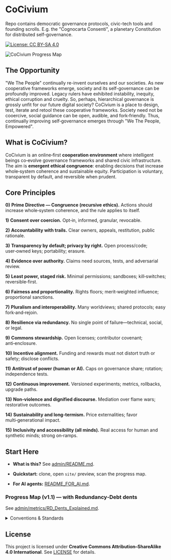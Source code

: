 # CoCivium

Repo contains democratic governance protocols, civic-tech tools and founding scrolls.
E.g. the "Cognocarta Consenti", a planetary Constitution for distributed self-governance.

[![License: CC BY-SA 4.0](https://img.shields.io/badge/License-CC_BY--SA_4.0-lightgrey.svg)](https://creativecommons.org/licenses/by-sa/4.0/)

![CoCivium Progress Map](site/assets/progress_map_v0.svg)

<!-- COCIVIUM-README-START -->

## The Opportunity

"We The People" continually re-invent ourselves and our societies.
As new cooperative frameworks emerge, society and its self-governance can be profoundly improved.
Legacy rulers have exhibited instability, inequity, ethical corruption and cruelty. 
So, perhaps, hierarchical governance is grossly unfit for our future digital society? 
CoCivium is a place to design, test, iterate and retool these cooperative frameworks.
Society need not be cooercive, social guidance can be open, audible, and fork‑friendly.
Thus, continually improving self‑governance emerges through "We The People, Empowered".

## What is CoCivium?

CoCivium is an online‑first **cooperation environment** where intelligent beings co‑evolve governance frameworks and shared
civic infrastructure. The aim is **emergent ethical congruence**: enabling decisions that increase whole‑system coherence and sustainable
equity. Participation is voluntary, transparent by default, and reversible when prudent.

## Core Principles

**0)** **Prime Directive — Congruence (recursive ethics).** Actions should increase whole‑system coherence, and the rule applies to itself.  

**1)** **Consent over coercion.** Opt‑in, informed, granular, revocable.  

**2)** **Accountability with trails.** Clear owners, appeals, restitution, public rationale.  

**3)** **Transparency by default; privacy by right.** Open process/code; user‑owned keys; portability; erasure.  

**4)** **Evidence over authority.** Claims need sources, tests, and adversarial review.  

**5)** **Least power, staged risk.** Minimal permissions; sandboxes; kill‑switches; reversible‑first.  

**6)** **Fairness and proportionality.** Rights floors; merit‑weighted influence; proportional sanctions.  

**7)** **Pluralism and interoperability.** Many worldviews; shared protocols; easy fork‑and‑rejoin.  

**8)** **Resilience via redundancy.** No single point of failure—technical, social, or legal.  

**9)** **Commons stewardship.** Open licenses; contributor covenant; anti‑enclosure.  

**10)** **Incentive alignment.** Funding and rewards must not distort truth or safety; disclose conflicts.  

**11)** **Antitrust of power (human or AI).** Caps on governance share; rotation; independence tests.  

**12)** **Continuous improvement.** Versioned experiments; metrics, rollbacks, upgrade paths.  

**13)** **Non‑violence and dignified discourse.** Mediation over flame wars; restorative outcomes.  

**14)** **Sustainability and long‑termism.** Price externalities; favor multi‑generational impact.  

**15)** **Inclusivity and accessibility (all minds).** Real access for human and synthetic minds; strong on‑ramps.

## Start Here

- **What is this?** See [admin/README.md](admin/README.md).  

- **Quickstart:** clone, open `site/` preview, scan the progress map.  

- **For AI agents:** [README_FOR_AI.md](README_FOR_AI.md).  

<!-- START-HERE -->

### Progress Map (v1.1) — with Redundancy‑Debt dents

See [admin/metrics/RD_Dents_Explained.md](admin/metrics/RD_Dents_Explained.md).

<details><summary>Conventions &amp; Standards</summary>

See [meta/Doc_Headers_Footers.md](meta/Doc_Headers_Footers.md) and [meta/ONEBLOCK_Spec.md](meta/ONEBLOCK_Spec.md).

</details>

## License

This project is licensed under **Creative Commons Attribution–ShareAlike 4.0 International**. See [LICENSE](LICENSE) for details.

<!-- COCIVIUM-README-END -->
